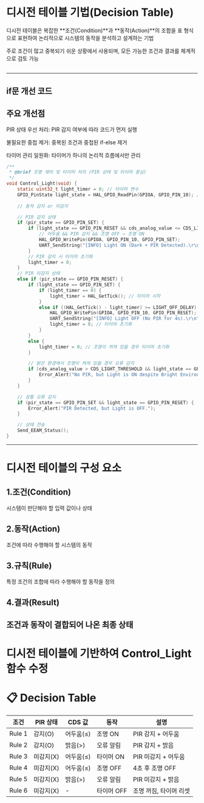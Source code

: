 # **디시전 테이블 기법(Decision Table)**

디시전 테이블은 복잡한 **조건(Condition)**과 **동작(Action)**의 조합을 표 형식으로 표현하여 논리적으로 시스템의 동작을 분석하고 설계하는 기법

주로 조건이 많고 중복되기 쉬운 상황에서 사용되며, 모든 가능한 조건과 결과를 체계적으로 검토 가능 

## 
-------------
## if문 개선 코드 

## **주요 개선점** 

PIR 상태 우선 처리: PIR 감지 여부에 따라 코드가 먼저 실행

불필요한 중첩 제거: 중복된 조건과 중첩된 if-else 제거 

타이머 관리 일원화: 타이머가 하나의 논리적 흐름에서만 관리

```c 
/**
 * @brief 조명 제어 및 타이머 처리 (PIR 상태 및 타이머 중심)
 */
void Control_Light(void) {
    static uint32_t light_timer = 0; // 타이머 변수
    GPIO_PinState light_state = HAL_GPIO_ReadPin(GPIOA, GPIO_PIN_10); // 현재 조명 상태
    
    // 동작 감지 or 미감지

    // PIR 감지 상태 
    if (pir_state == GPIO_PIN_SET) {
        if (light_state == GPIO_PIN_RESET && cds_analog_value <= CDS_LIGHT_THRESHOLD) {
            // 어두움 && PIR 감지 && 조명 OFF → 조명 ON
            HAL_GPIO_WritePin(GPIOA, GPIO_PIN_10, GPIO_PIN_SET);
            UART_SendString("[INFO] Light ON (Dark + PIR Detected).\r\n");
        }
        // PIR 감지 시 타이머 초기화
        light_timer = 0;
    }
    // PIR 미감지 상태
    else if (pir_state == GPIO_PIN_RESET) {
        if (light_state == GPIO_PIN_SET) {
            if (light_timer == 0) {
                light_timer = HAL_GetTick(); // 타이머 시작
            } 
            else if ((HAL_GetTick() - light_timer) >= LIGHT_OFF_DELAY) {
                HAL_GPIO_WritePin(GPIOA, GPIO_PIN_10, GPIO_PIN_RESET); // 조명 OFF
                UART_SendString("[INFO] Light OFF (No PIR for 4s).\r\n");
                light_timer = 0; // 타이머 초기화
            }
        } 
        else {
            light_timer = 0; // 조명이 꺼져 있을 경우 타이머 초기화
        }

        // 밝은 환경에서 조명이 켜져 있을 경우 오류 감지
        if (cds_analog_value > CDS_LIGHT_THRESHOLD && light_state == GPIO_PIN_SET) {
            Error_Alert("No PIR, but Light is ON despite Bright Environment.");
        }
    }

    // 공통 오류 감지
    if (pir_state == GPIO_PIN_SET && light_state == GPIO_PIN_RESET) {
        Error_Alert("PIR Detected, but Light is OFF.");
    }

    // 상태 전송
    Send_EEAM_Status();
}
```
---------

# **디시전 테이블의 구성 요소**
## 1.조건(Condition)
시스템이 판단해야 할 입력 값이나 상태
## 2.동작(Action)
조건에 따라 수행해야 할 시스템의 동작
## 3.규칙(Rule)
특정 조건의 조합에 따라 수행해야 할 동작을 정의
## 4.결과(Result)
조건과 동작이 결합되어 나온 최종 상태
--------



# **디시전 테이블에 기반하여 Control_Light 함수 수정** 


# 📋 Decision Table
| 조건       | PIR 상태 | CDS 값     | 동작       | 설명                 |
|------------|----------|-----------|-----------|---------------------- |
| Rule 1     | 감지(O)  | 어두움(≤) | 조명 ON   | PIR 감지 + 어두움       |
| Rule 2     | 감지(O)  | 밝음(>)   | 오류 알림 | PIR 감지 + 밝음         |
| Rule 3     | 미감지(X)| 어두움(≤) | 타이머 ON | PIR 미감지 + 어두움      |
| Rule 4     | 미감지(X)| 어두움(≤) | 조명 OFF  | 4초 후 조명 OFF         |
| Rule 5     | 미감지(X)| 밝음(>)   | 오류 알림 | PIR 미감지 + 밝음       |
| Rule 6     | 미감지(X)| -         | 타이머 OFF| 조명 꺼짐, 타이머 리셋  |
